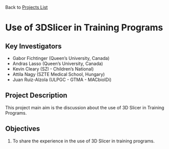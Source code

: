 Back to [Projects List](../../README.md#ProjectsList)

# Use of 3DSlicer in Training Programs

## Key Investigators

- Gabor Fichtinger (Queen’s University, Canada)
- Andras Lasso (Queen’s University, Canada)
- Kevin Cleary (SZI - Children’s National)
- Attila Nagy (SZTE Medical School, Hungary)
- Juan Ruiz-Alzola (ULPGC - GTMA - MACbioIDi)

## Project Description

This project main aim is the discussion about the use of 3D Slicer in Training Programs.

## Objectives

1. To share the experience in the use of 3D Slicer in training programs.

